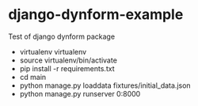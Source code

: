 django-dynform-example
======================

Test of django dynform package

* virtualenv virtualenv
* source virtualenv/bin/activate
* pip install -r requirements.txt
* cd main
* python manage.py loaddata fixtures/initial_data.json
* python manage.py runserver 0:8000

